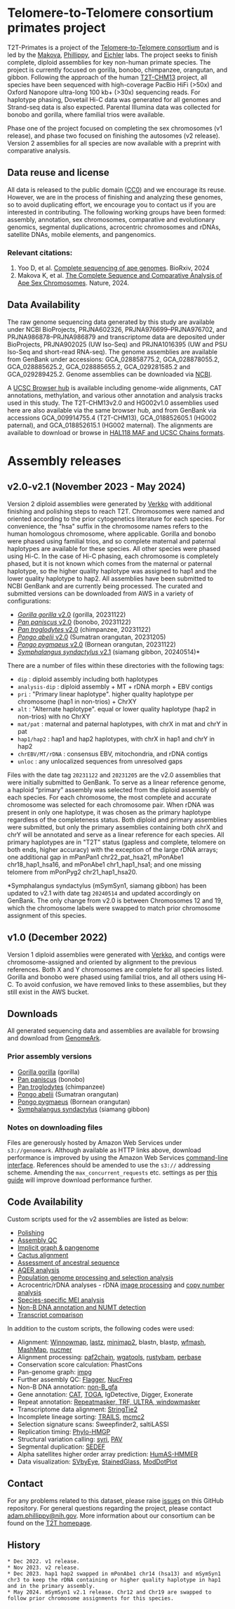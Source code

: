 # Telomere-to-Telomere consortium primates project
T2T-Primates is a project of the [Telomere-to-Telomere consortium](https://sites.google.com/ucsc.edu/t2tworkinggroup/) and is led by the [Makova](https://www.bx.psu.edu/makova_lab/), [Phillippy](https://genomeinformatics.github.io/), and [Eichler](https://eichlerlab.gs.washington.edu/) labs. The project seeks to finish complete, diploid assemblies for key non-human primate species. The project is currently focused on gorilla, bonobo, chimpanzee, orangutan, and gibbon. Following the approach of the human [T2T-CHM13](https://github.com/marbl/CHM13) project, all species have been sequenced with high-coverage PacBio HiFi (>50x) and Oxford Nanopore ultra-long 100 kb+ (>30x) sequencing reads. For haplotype phasing, Dovetail Hi-C data was generated for all genomes and Strand-seq data is also expected. Parental Illumina data was collected for bonobo and gorilla, where familial trios were available.

Phase one of the project focused on completing the sex chromosomes (v1 release), and phase two focused on finishing the autosomes (v2 release). Version 2 assemblies for all species are now available with a preprint with comparative analysis.

## Data reuse and license
All data is released to the public domain ([CC0](https://creativecommons.org/publicdomain/zero/1.0/)) and we encourage its reuse. However, we are in the process of finishing and analyzing these genomes, so to avoid duplicating effort, we encourage you to contact us if you are interested in contributing. The following working groups have been formed: assembly, annotation, sex chromosomes, comparative and evolutionary genomics, segmental duplications, acrocentric chromosomes and rDNAs, satellite DNAs, mobile elements, and pangenomics.

### Relevant citations:

1. Yoo D, et al. [Complete sequencing of ape genomes](https://www.biorxiv.org/content/10.1101/2024.07.31.605654v1). BioRxiv, 2024
2. Makova K, et al. [The Complete Sequence and Comparative Analysis of Ape Sex Chromosomes](https://doi.org/10.1038/s41586-024-07473-2). Nature, 2024.

## Data Availability
The raw genome sequencing data generated by this study are available under NCBI BioProjects, PRJNA602326, PRJNA976699–PRJNA976702, and PRJNA986878–PRJNA986879 and transcriptome data are deposited under BioProjects, PRJNA902025 (UW Iso-Seq) and PRJNA1016395 (UW and PSU Iso-Seq and short-read RNA-seq). The genome assemblies are available from GenBank under accessions: GCA_028858775.2, GCA_028878055.2, GCA_028885625.2, GCA_028885655.2, GCA_029281585.2 and GCA_029289425.2. Genome assemblies can be downloaded via [NCBI](https://www.ncbi.nlm.nih.gov/datasets/genome/?accession=GCF_028858775.2,GCF_029281585.2,GCF_028885625.2,GCF_028878055.2,GCF_028885655.2,GCF_029289425.2).

A [UCSC Browser hub](https://github.com/marbl/T2T-Browser) is available including genome-wide alignments, CAT annotations, methylation, and various other annotation and analysis tracks used in this study. The T2T-CHM13v2.0 and HG002v1.0 assemblies used here are also available via the same browser hub, and from GenBank via accessions GCA_009914755.4 (T2T-CHM13), GCA_018852605.1 (HG002 paternal), and GCA_018852615.1 (HG002 maternal). The alignments are available to download or browse in [HAL118 MAF and UCSC Chains formats](https://cglgenomics.ucsc.edu/february-2024-t2t-apes).

# Assembly releases
## v2.0-v2.1 (November 2023 - May 2024)
Version 2 diploid assemblies were generated by [Verkko](https://github.com/marbl/verkko) with additional finishing and polishing steps to reach T2T. Chromosomes were named and oriented according to the prior cytogenetics literature for each species. For convenience, the "hsa" suffix in the chromosome names refers to the human homologous chromosome, where applicable. Gorilla and bonobo were phased using familial trios, and so complete maternal and paternal haplotypes are available for these species. All other species were phased using Hi-C. In the case of Hi-C phasing, each chromosome is completely phased, but it is not known which comes from the maternal or paternal haplotype, so the higher quality haplotype was assigned to hap1 and the lower quality haplotype to hap2. All assemblies have been submitted to NCBI GenBank and are currently being processed. The curated and submitted versions can be downloaded from AWS in a variety of configurations:

- [_Gorilla gorilla_ v2.0](https://genomeark.s3.amazonaws.com/index.html?prefix=species/Gorilla_gorilla/mGorGor1/assembly_curated/) (gorilla, 20231122)
- [_Pan paniscus_ v2.0](https://genomeark.s3.amazonaws.com/index.html?prefix=species/Pan_paniscus/mPanPan1/assembly_curated/) (bonobo, 20231122)
- [_Pan troglodytes_ v2.0](https://genomeark.s3.amazonaws.com/index.html?prefix=species/Pan_troglodytes/mPanTro3/assembly_curated/) (chimpanzee, 20231122)
- [_Pongo abelii_ v2.0](https://genomeark.s3.amazonaws.com/index.html?prefix=species/Pongo_abelii/mPonAbe1/assembly_curated/) (Sumatran orangutan, 20231205)
- [_Pongo pygmaeus_ v2.0](https://genomeark.s3.amazonaws.com/index.html?prefix=species/Pongo_pygmaeus/mPonPyg2/assembly_curated/) (Bornean orangutan, 20231122)
- [_Symphalangus syndactylus_ v2.1](https://genomeark.s3.amazonaws.com/index.html?prefix=species/Symphalangus_syndactylus/mSymSyn1/assembly_curated/) (siamang gibbon, 20240514)*

There are a number of files within these directories with the following tags:

* `dip` : diploid assembly including both haplotypes  
* `analysis-dip` : diploid assembly + MT + rDNA morph + EBV contigs
* `pri` : "Primary linear haplotype". higher quality haplotype per chromosome (hap1 in non-trios) + ChrXY
* `alt` : "Alternate haplotype". equal or lower quality haplotype (hap2 in non-trios) with no ChrXY
* `mat/pat` : maternal and paternal haplotypes, with chrX in mat and chrY in pat
* `hap1/hap2` : hap1 and hap2 haplotypes, with chrX in hap1 and chrY in hap2
* `chrEBV/MT/rDNA` : consensus EBV, mitochondria, and rDNA contigs
* `unloc` : any unlocalized sequences from unresolved gaps

Files with the date tag `20231122` and `20231205` are the v2.0 assemblies that were initially submitted to GenBank. To serve as a linear reference genome, a haploid “primary” assembly was selected from the diploid assembly of each species. For each chromosome, the most complete and accurate chromosome was selected for each chromosome pair. When rDNA was present in only one haplotype, it was chosen as the primary haplotype regardless of the completeness status. Both diploid and primary assemblies were submitted, but only the primary assemblies containing both chrX and chrY will be annotated and serve as a linear reference for each species. 
All primary haplotypes are in "T2T" status (gapless and complete, telomere on both ends, higher accuracy) with the exception of the large rDNA arrays; one additional gap in mPanPan1 chr22_pat_hsa21, mPonAbe1 chr18_hap1_hsa16, and mPonAbe1 chr1_hap1_hsa1; and one missing telomere from mPonPyg2 chr21_hap1_hsa20.

*Symphalangus syndactylus (mSymSyn1, siamang gibbon) has been updated to v2.1 with date tag `20240514` and updated accordingly on GenBank. The only change from v2.0 is between Chromosomes 12 and 19, which the chromosome labels were swapped to match prior chromosome assignment of this species.

## v1.0 (December 2022)
Version 1 diploid assemblies were generated with [Verkko](https://github.com/marbl/verkko), and contigs were chromosome-assigned and oriented by alignment to the previous references. Both X and Y chromosomes are complete for all species listed. Gorilla and bonobo were phased using familial trios, and all others using Hi-C. To avoid confusion, we have removed links to these assemblies, but they still exist in the AWS bucket.

## Downloads
All generated sequencing data and assemblies are available for browsing and download from [GenomeArk](https://genomeark.github.io/t2t-all/).

### Prior assembly versions
- [Gorilla gorilla](https://genomeark.s3.amazonaws.com/index.html?prefix=species/Gorilla_gorilla/mGorGor1/assembly_curated/intermediates/) (gorilla)
- [Pan paniscus](https://genomeark.s3.amazonaws.com/index.html?prefix=species/Pan_paniscus/mPanPan1/assembly_curated/intermediates/) (bonobo)
- [Pan troglodytes](https://genomeark.s3.amazonaws.com/index.html?prefix=species/Pan_troglodytes/mPanTro3/assembly_curated/intermediates/) (chimpanzee)
- [Pongo abelii](https://genomeark.s3.amazonaws.com/index.html?prefix=species/Pongo_abelii/mPonAbe1/assembly_curated/intermediates/) (Sumatran orangutan)
- [Pongo pygmaeus](https://genomeark.s3.amazonaws.com/index.html?prefix=species/Pongo_pygmaeus/mPonPyg2/assembly_curated/intermediates/) (Bornean orangutan)
- [Symphalangus syndactylus](https://genomeark.s3.amazonaws.com/index.html?prefix=species/Symphalangus_syndactylus/mSymSyn1/assembly_curated/intermediates/) (siamang gibbon)

### Notes on downloading files
Files are generously hosted by Amazon Web Services under `s3://genomeark`. Although available as HTTP links above, download performance is improved by using the Amazon Web Services [command-line interface](https://aws.amazon.com/cli/). References should be amended to use the `s3://` addressing scheme. Amending the `max_concurrent_requests` etc. settings as per [this guide](https://docs.aws.amazon.com/cli/latest/topic/s3-config.html) will improve download performance further.

## Code Availability
Custom scripts used for the v2 assemblies are listed as below:
* [Polishing](https://github.com/arangrhie/T2T-Polish)
* [Assembly QC](https://github.com/EichlerLab/assembly_eval)
* [Implicit graph & pangenome](https://github.com/T2T-apes/ape_pangenome)
* [Cactus alignment](https://cglgenomics.ucsc.edu/february-2024-t2t-apes)
* [Assessment of ancestral sequence](https://github.com/vertgenlab/vglDocumentation/tree/master/primateT2T)
* [AQER analysis](https://github.com/shanksc/ancestral_state)
* [Population genome processing and selection analysis](https://github.com/aabiddanda/haplotype-phasing)
* Acrocentric/rDNA analyses - rDNA [image processing](https://github.com/jouyun/2024_Primate_rDNA) and [copy number analysis](https://github.com/borcherm/primate_rdna_cn)
* [Species-specific MEI analysis](https://github.com/Markloftus/t2t-ape-MEIs)
* [Non-B DNA annotation and NUMT detection](https://github.com/makovalab-psu/T2T_primate_autosomes)
* [Transcript comparison](https://github.com/canzarlab/apes_transcriptome_analysis)

In addition to the custom scripts, the following codes were used:
* Alignment: [Winnowmap](https://github.com/arangrhie/T2T-Polish/tree/master/winnowmap), [lastz](https://github.com/lastz/lastz), [minimap2](https://github.com/lh3/minimap2), blastn, blastp, [wfmash](https://github.com/waveygang/wfmash), [MashMap](https://github.com/marbl/MashMap), [nucmer](https://github.com/mummer4/mummer)
* Alignment processing: [paf2chain](https://github.com/AndreaGuarracino/paf2chain), [wgatools](http://github.com/wjwei-handsome/wgatools), [rustybam](https://github.com/mrvollger/rustybam), [perbase](https://github.com/sstadick/perbase)
* Conservation score calculation: PhastCons
* Pan-genome graph: [impg](https://github.com/pangenome/impg)
* Further assembly QC: [Flagger](https://github.com/mobinasri/flagger), [NucFreq](https://github.com/mrvollger/NucFreq)
* Non-B DNA annotation: [non-B_gfa](https://github.com/abcsFrederick/non-B_gfa)
* Gene annotation: [CAT](https://github.com/ComparativeGenomicsToolkit/Comparative-Annotation-Toolkit), [TOGA](https://github.com/hillerlab/TOGA), IgDetective, Digger, Exonerate
* Repeat annotation: [Repeatmasker, TRF, ULTRA, windowmasker](http://doua.prabi.fr/software/one-code-to-find-them-all)
* Transcriptome data alignment: [StringTie2](https://github.com/gpertea/stringtie)
* Incomplete lineage sorting: [TRAILS](https://github.com/rivasiker/trails), [mcmc2](https://github.com/stschiff/msmc2)
* Selection signature scans: Sweepfinder2, saltiLASSI
* Replication timing: [Phylo-HMGP](https://github.com/ma-compbio/Phylo-HMGP)
* Structural variation calling: [syri](https://github.com/schneebergerlab/syri), [PAV](https://github.com/EichlerLab/pav)
* Segmental duplication: [SEDEF](https://github.com/vpc-ccg/sedef)
* Alpha satellites higher order array prediction: [HumAS-HMMER](https://github.com/fedorrik/HumAS-HMMER_for_AnVIL)
* Data visualization: [SVbyEye](https://github.com/daewoooo/SVbyEye), [StainedGlass](https://github.com/mrvollger/StainedGlass), [ModDotPlot](https://github.com/marbl/ModDotPlot)


## Contact
For any problems related to this dataset, please raise [issues](https://github.com/marbl/Primates/issues) on this GitHub repository. For general questions regarding the project, please contact <adam.phillippy@nih.gov>. More information about our consortium can be found on the [T2T homepage](https://sites.google.com/ucsc.edu/t2tworkinggroup/).

## History

    * Dec 2022. v1 release.
    * Nov 2023. v2 release.
    * Dec 2023. hap1 hap2 swapped in mPonAbe1 chr14 (hsa13) and mSymSyn1 chr3 to keep the rDNA containing or higher quality haplotype in hap1 and in the primary assembly.
    * May 2024. mSymSyn1 v2.1 release. Chr12 and Chr19 are swapped to follow prior chromosome assignments for this species.
